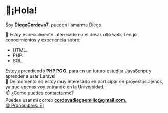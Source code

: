 <h1>👋¡Hola!</h1>
 <p>Soy <b>DiegoCordova7</b>, pueden llamarme Diego.<br></p>
<p>👀 Estoy especialmente interesado en el desarrollo web. Tengo conocimientos y experiencia sobre:</p>
<ul>
  <li>HTML.</li>
  <li>PHP.</li>
  <li>SQL.</li>
</ul>
<p>Estoy aprendiendo <b>PHP POO</b>, para en un futuro estudiar JavaScript y aprender a usar Laravel.<br>
   💞️ De momento no estoy muy interesado en participar en proyectos ajenos, ya que apenas voy entrando en la Universidad.<br>
   📫 ¿Como puedes contactarme?<br>
   Puedes usar mi correo <a href="[GTvVlcSGLPqSGHldpxdGXJxBlRFfnwrSQmGQQpNLXVzKtrsmVtFwNdpsNhgrDTWJdBWHFCcTJxLrN]"><b>cordovadiegoemilio@gmail.com</b>.<br>
   😄 Pronombres: Él<br>
</p>

<!---
DiegoCordova7/DiegoCordova7 is a ✨ special ✨ repository because its `README.md` (this file) appears on your GitHub profile.
You can click the Preview link to take a look at your changes.
--->
